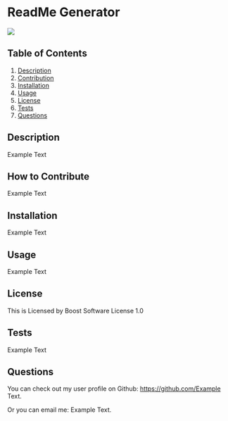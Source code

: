 # ReadMe Generator

  <img src=https://img.shields.io/badge/License-Boost_Software_License_1.0-orange.svg>

  ## Table of Contents
  
  1. [Description](#description)
  2. [Contribution](#how-to-contribute) 
  3. [Installation](#installation)
  4. [Usage](#usage)
  5. [License](#license)
  6. [Tests](#tests)
  7. [Questions](#questions)
  
  ## Description
  Example Text
  
  ## How to Contribute
  Example Text
  
  ## Installation
  Example Text
  
  ## Usage
  Example Text
  
  ## License
  This is Licensed by Boost Software License 1.0
  
  ## Tests
  Example Text
  
  ## Questions
  You can check out my user profile on Github: https://github.com/Example Text.
  
  Or you can email me: Example Text.
  